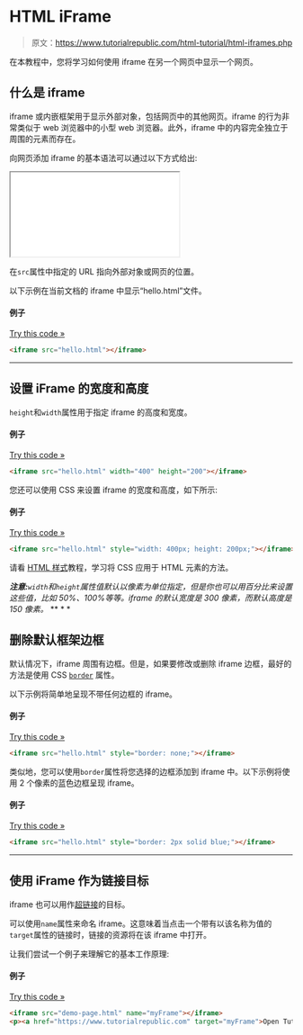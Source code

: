 # HTML iFrame

> 原文：<https://www.tutorialrepublic.com/html-tutorial/html-iframes.php>

在本教程中，您将学习如何使用 iframe 在另一个网页中显示一个网页。

## 什么是 iframe

iframe 或内嵌框架用于显示外部对象，包括网页中的其他网页。iframe 的行为非常类似于 web 浏览器中的小型 web 浏览器。此外，iframe 中的内容完全独立于周围的元素而存在。

向网页添加 iframe 的基本语法可以通过以下方式给出:

<iframe src="*URL*"></iframe>

在`src`属性中指定的 URL 指向外部对象或网页的位置。

以下示例在当前文档的 iframe 中显示“hello.html”文件。

#### 例子

[Try this code »](../codelab.php?topic=html&file=iframe "Try this code using online Editor")

```html
<iframe src="hello.html"></iframe>
```

* * *

## 设置 iFrame 的宽度和高度

`height`和`width`属性用于指定 iframe 的高度和宽度。

#### 例子

[Try this code »](../codelab.php?topic=html&file=specify-dimensions-for-an-iframe "Try this code using online Editor")

```html
<iframe src="hello.html" width="400" height="200"></iframe>
```

您还可以使用 CSS 来设置 iframe 的宽度和高度，如下所示:

#### 例子

[Try this code »](../codelab.php?topic=html&file=specify-dimensions-for-an-iframe "Try this code using online Editor")

```html
<iframe src="hello.html" style="width: 400px; height: 200px;"></iframe>
```

请看 [HTML 样式](html-styles.php)教程，学习将 CSS 应用于 HTML 元素的方法。

 ***注意:**`width`和`height`属性值默认以像素为单位指定，但是你也可以用百分比来设置这些值，比如 50%、100%等等。iframe 的默认宽度是 300 像素，而默认高度是 150 像素。*  ** * *

## 删除默认框架边框

默认情况下，iframe 周围有边框。但是，如果要修改或删除 iframe 边框，最好的方法是使用 CSS [`border`](/css-reference/css-border-property.php) 属性。

以下示例将简单地呈现不带任何边框的 iframe。

#### 例子

[Try this code »](../codelab.php?topic=html&file=iframe-without-border "Try this code using online Editor")

```html
<iframe src="hello.html" style="border: none;"></iframe>
```

类似地，您可以使用`border`属性将您选择的边框添加到 iframe 中。以下示例将使用 2 个像素的蓝色边框呈现 iframe。

#### 例子

[Try this code »](../codelab.php?topic=html&file=change-iframe-border "Try this code using online Editor")

```html
<iframe src="hello.html" style="border: 2px solid blue;"></iframe>
```

* * *

## 使用 iFrame 作为链接目标

iframe 也可以用作[超链接](html-links.php)的目标。

可以使用`name`属性来命名 iframe。这意味着当点击一个带有以该名称为值的`target`属性的链接时，链接的资源将在该 iframe 中打开。

让我们尝试一个例子来理解它的基本工作原理:

#### 例子

[Try this code »](../codelab.php?topic=html&file=open-links-in-an-iframe "Try this code using online Editor")

```html
<iframe src="demo-page.html" name="myFrame"></iframe>
<p><a href="https://www.tutorialrepublic.com" target="myFrame">Open TutorialRepublic.com</a></p>
```

